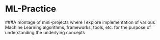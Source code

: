 # ML-Practice

###A montage of mini-projects where I explore implementation of various Machine Learning algorithms, frameworks, tools, etc. for the purpose of understanding the underlying concepts
